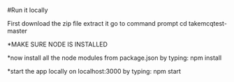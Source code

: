 #Run it locally

First download the zip file
extract it
go to command prompt
cd takemcqtest-master

*MAKE SURE NODE IS INSTALLED

*now install all the node modules from package.json by typing:
npm install

*start the app locally on localhost:3000 by typing:
npm start
